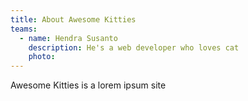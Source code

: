 ```yaml
---
title: About Awesome Kitties
teams:
  - name: Hendra Susanto
    description: He's a web developer who loves cat
    photo: 
---
```


Awesome Kitties is a lorem ipsum site